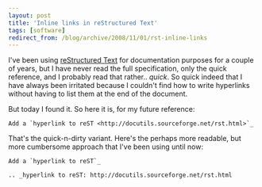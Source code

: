 ```yaml
---
layout: post
title: 'Inline links in reStructured Text'
tags: [software]
redirect_from: /blog/archive/2008/11/01/rst-inline-links
---
```


I've been using [reStructured
Text](http://docutils.sourceforge.net/rst.html) for documentation
purposes for a couple of years, but I have never read the full
specification, only the quick reference, and I probably read that
rather.. *quick*. So quick indeed that I have always been irritated
because I couldn't find how to write hyperlinks without having to list
them at the end of the document.

But today I found it. So here it is, for my future reference:

    Add a `hyperlink to reST <http://docutils.sourceforge.net/rst.html>`_

That's the quick-n-dirty variant. Here's the perhaps more readable, but
more cumbersome approach that I've been using until now:

    Add a `hyperlink to reST`_ 

    .. _hyperlink to reST: http://docutils.sourceforge.net/rst.html

